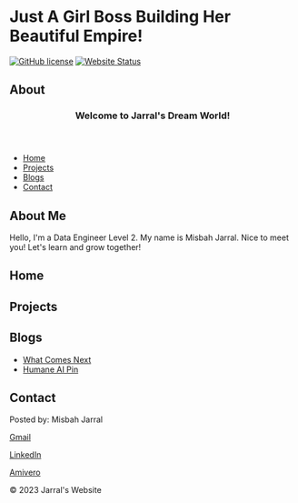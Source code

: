 # Just A Girl Boss Building Her Beautiful Empire!
[![GitHub license](https://img.shields.io/badge/license-MIT-blue.svg)](LICENSE)
[![Website Status](https://img.shields.io/website-up-down-green-red/https/https://github.com/mjarral1/github.io.com.svg)](https://https://github.com/mjarral1/github.io/new/master?readme=1/)

## About

<!DOCTYPE html>
<html lang="en">
	<head>
		<meta charset="UTF-8">
		<meta name="viewport" content="width=device=width, initial-scale=1.0">
		<link rel="stylesheet" href="styles.css">
	</head>
	<body>
		<header>
			<h3>Welcome to Jarral's Dream World!</h3>
		</header>
		<nav>
			<ul>
				<li><a href="#">Home</a></li>
				<li><a href="#">Projects</a></li>
				<li><a href="Blogs.html">Blogs</a></li>
				<li><a href="#">Contact</a></li>
			</ul>
		</nav>
		<main>
			<section>
				<h2> About Me </h2>
				<p>Hello, I'm a Data Engineer Level 2. My name is Misbah Jarral. Nice to meet you! Let's learn and grow together! </p>
			</section>
			<section>
				<h2> Home </h2>
			</section>
			<section>
				<h2> Projects </h2>
			</section>
			<section>
				<h2> Blogs </h2>
				<ul>
					<li><a href="blog-post1.html"> What Comes Next</a></li>
					<li><a href="blog-post2.html">Humane AI Pin</a></li>
			</section>
					<section>
						<h2> Contact </h2>
					</section>
				</main>
					<footer>
						<p> Posted by: Misbah Jarral </p>
						<a href="https://myaccount.google.com/"> Gmail </a></p>
						<p><a href="https://www.linkedin.com/in/mjarral786/"> LinkedIn </a></p>
						<p><a href="https://www.amivero.com/">Amivero </a></p>
						<p>&copy; 2023 Jarral's Website</p>
					</footer>
	</body>
</html>

